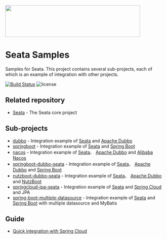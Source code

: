 <img src="https://github.com/seata/seata-samples/blob/master/doc/img/seata.png"  height="100" width="426">

# Seata Samples

Samples for Seata. This project contains several sub-projects, each of which is an example of integration with other projects.
                                
[![Build Status](https://travis-ci.org/seata/seata-samples.svg?branch=master)](https://travis-ci.org/seata/seata-samples) 
![license](https://img.shields.io/github/license/seata/seata-samples.svg)

## Related repository

* [Seata](https://github.com/seata/seata) - The Seata core project

## Sub-projects

* [dubbo](https://github.com/seata/seata-samples/tree/master/dubbo) - Integration example of [Seata](https://github.com/seata/seata) and [Apache Dubbo](https://github.com/apache/dubbo)
* [springboot](https://github.com/seata/seata-samples/tree/master/springboot) - Integration example of [Seata](https://github.com/seata/seata) and [Spring Boot](https://github.com/spring-projects/spring-boot/) 
* [nacos](https://github.com/seata/seata-samples/tree/master/nacos) - Integration example of [Seata](https://github.com/alibaba/fescar)、 [Apache Dubbo](https://github.com/apache/dubbo) and [Alibaba Nacos](https://github.com/alibaba/nacos/) 
* [springboot-dubbo-seata](https://github.com/seata/seata-samples/tree/master/springboot-dubbo-seata) - Integration example of [Seata](https://github.com/seata/seata)、 [Apache Dubbo](https://github.com/apache/dubbo) and [Spring Boot](https://github.com/spring-projects/spring-boot/) 
* [nutzboot-dubbo-seata](https://github.com/seata/seata-samples/tree/master/nutzboot-dubbo-fescar) - Integration example of [Seata](https://github.com/seata/seata)、 [Apache Dubbo](https://github.com/apache/dubbo) and [NutzBoot](https://github.com/nutzam/nutzboot/) 
* [springcloud-jpa-seata](https://github.com/seata/seata-samples/tree/master/springcloud-jpa-seata) - Integration example of [Seata](https://github.com/Seata) and [Spring Cloud](https://github.com/spring-cloud) and JPA
* [spring-boot-multiple-datasource](./multiple-datasource) - Integration example of [Seata](https://github.com/Seata) and [Spring Boot](https://github.com/spring-projects/spring-boot/) with multiple datasource and MyBatis


## Guide 

- [Quick integration with Spring Cloud](./doc/quick-integration-with-spring-cloud.md)
